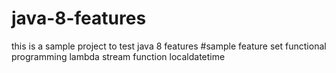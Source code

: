# java-8-features
this is a sample project to test java 8 features
#sample feature set
functional programming
lambda
stream function
localdatetime
